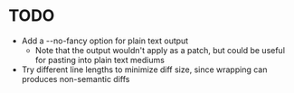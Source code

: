 # TODO

* Add a --no-fancy option for plain text output
  * Note that the output wouldn't apply as a patch, but could be useful for pasting into plain text mediums
* Try different line lengths to minimize diff size, since wrapping can produces non-semantic diffs
